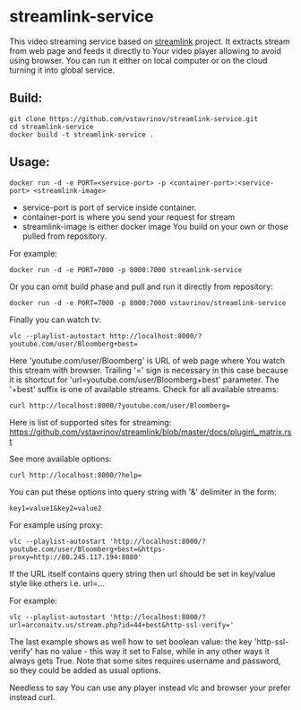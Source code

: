 # streamlink-service

This video streaming service based on [streamlink](https://github.com/streamlink/streamlink) project. It extracts stream from web page and feeds it directly to Your video player allowing to avoid using browser. You can run it either on local computer or on the cloud turning it into global service.

## Build:

```
git clone https://github.com/vstavrinov/streamlink-service.git
cd streamlink-service
docker build -t streamlink-service .
```

## Usage:

```
docker run -d -e PORT=<service-port> -p <container-port>:<service-port> <streamlink-image>
```

- service-port is port of service inside container.
- container-port is where you send your request for stream
- streamlink-image is either docker image You build on your own or those pulled from repository.

For example:

```
docker run -d -e PORT=7000 -p 8000:7000 streamlink-service
```
Or you can omit build phase and pull and run it directly from repository:

```
docker run -d -e PORT=7000 -p 8000:7000 vstavrinov/streamlink-service
```

Finally you can watch tv:

```
vlc --playlist-autostart http://localhost:8000/?youtube.com/user/Bloomberg+best=
```

Here 'youtube.com/user/Bloomberg' is URL of web page where You watch this stream with browser. Trailing '=' sign is necessary in this case because it is shortcut for 'url=youtube.com/user/Bloomberg+best' parameter. The '+best'  suffix  is one of available streams. Check for all available streams:

```
curl http://localhost:8000/?youtube.com/user/Bloomberg=
```

Here is list of supported sites for streaming: https://github.com/vstavrinov/streamlink/blob/master/docs/plugin\_matrix.rst

See more available options:

```
curl http://localhost:8000/?help=
```

You can put these options into query string with '&' delimiter in the form: 
```
key1=value1&key2=value2
```
For example using proxy:
```
vlc --playlist-autostart 'http://localhost:8000/?youtube.com/user/Bloomberg+best=&https-proxy=http://80.245.117.194:8080'
```
If the URL itself contains query string then url should be set in key/value style like others i.e. url=...

For example:
```
vlc --playlist-autostart 'http://localhost:8000/?url=arconaitv.us/stream.php?id=44+best&http-ssl-verify='
```
The last example shows as well how to set boolean value: the key 'http-ssl-verify' has no value  - this way it set to False, while in any other ways it always gets True. Note that some sites requires username and password, so they could be added as usual options.

Needless to say You can use any player instead vlc and browser your prefer instead curl. 
